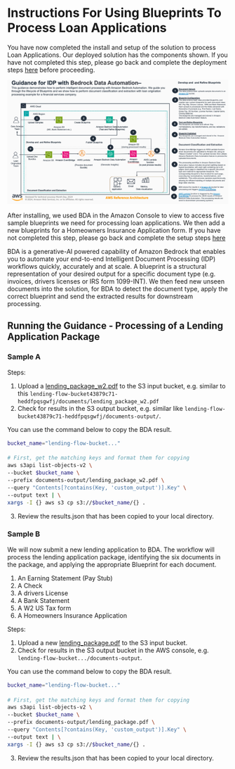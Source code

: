 # Instructions For Using Blueprints To Process Loan Applications

You have now completed the install and setup of the solution to process Loan Applications. Our deployed solution has the components shown. If you have not completed this step, please go back and complete the deployment steps [here](https://github.com/aws-solutions-library-samples/guidance-for-intelligent-document-processing-using-amazon-bedrock/blob/main/deployment/docs/a_lending_01_deployment.md) before proceeding. 

<img src="../../assets/architectures/a_lending_flow_architecture.png" width="800" />

After installing, we used BDA in the Amazon Console to view  to access five sample blueprints we need for processing loan applications. We then add a new blueprints for a Homeowners Insurance Application form. If you have not completed this step, please go back and complete the setup steps [here](https://github.com/aws-solutions-library-samples/guidance-for-intelligent-document-processing-using-amazon-bedrock/blob/main/deployment/docs/a_lending_02_setup_blueprints.md)

BDA is a generative-AI powered capability of Amazon Bedrock that enables you to automate your end-to-end Intelligent Document Processing (IDP) workflows quickly, accurately and at scale. A blueprint is a structural representation of your desired output for a specific document type (e.g. invoices, drivers licenses or IRS form 1099-INT). We then feed new unseen documents into the solution, for BDA to detect the document type, apply the correct blueprint and send the extracted results for downstream processing.

## Running the Guidance - Processing of a Lending Application Package

### Sample A

Steps:
1. Upload a [lending_package_w2.pdf](../../assets/data/lending_package_w2.pdf) to the S3 input bucket, e.g. similar to this `lending-flow-bucket43879c71-heddfpqsgwfj/documents/lending_package_w2.pdf`
2. Check for results in the S3 output bucket, e.g. similar like `lending-flow-bucket43879c71-heddfpqsgwfj/documents-output/`.

You can use the command below to copy the BDA result.
```bash
bucket_name="lending-flow-bucket..."

# First, get the matching keys and format them for copying
aws s3api list-objects-v2 \
--bucket $bucket_name \
--prefix documents-output/lending_package_w2.pdf \
--query "Contents[?contains(Key, 'custom_output')].Key" \
--output text | \
xargs -I {} aws s3 cp s3://$bucket_name/{} .
```

3. Review the results.json that has been copied to your local directory.

### Sample B
We will now submit a new lending application to BDA. The workflow will process the lending application package, identifying the six documents in the package, and applying the appropriate Blueprint for each document. 

1.  An Earning Statement (Pay Stub)
2.  A Check
3.  A drivers License
4.  A Bank Statement
5.  A W2 US Tax form
6.  A Homeowners Insurance Application

Steps:
1. Upload a new [lending_package.pdf](../../assets/data/lending_package.pdf) to the S3 input bucket. 
2. Check for results in the S3 output bucket in the AWS console, e.g. `lending-flow-bucket.../documents-output`.  

You can use the command below to copy the BDA result.
```bash
bucket_name="lending-flow-bucket..."

# First, get the matching keys and format them for copying
aws s3api list-objects-v2 \
--bucket $bucket_name \
--prefix documents-output/lending_package.pdf \
--query "Contents[?contains(Key, 'custom_output')].Key" \
--output text | \
xargs -I {} aws s3 cp s3://$bucket_name/{} .
```
3. Review the results.json that has been copied to your local directory.
 
